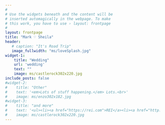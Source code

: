```yaml
---
#
# Use the widgets beneath and the content will be
# inserted automagically in the webpage. To make
# this work, you have to use › layout: frontpage
#
layout: frontpage
title: "Mark ♡ Sheila"
header:
   # caption: "It's Road Trip"
   image_fullwidth: "ms/loveSplash.jpg"
widget-1:
    title: "Wedding"
    url: 'wedding'
    text: ""
    image: ms/castlerock302x220.jpg
include_posts: false
#widget-2:
#    title: "Other"
#    text: '<em>Lots of stuff happening.</em> Lots.<br>'
#    image: ms/enzo302x182.jpg
#widget-3:
#    title: "and more"
#    text: '<ul><li><a href="https://rei.com">REI</a><li><a href="http://www.amazon.com/registry/wedding/18PJAUXQVGHSJ">Amazon</a>'
#    image: ms/castlerock302x220.jpg
---
```



<div id="" class="" data-reveal="">
</div>